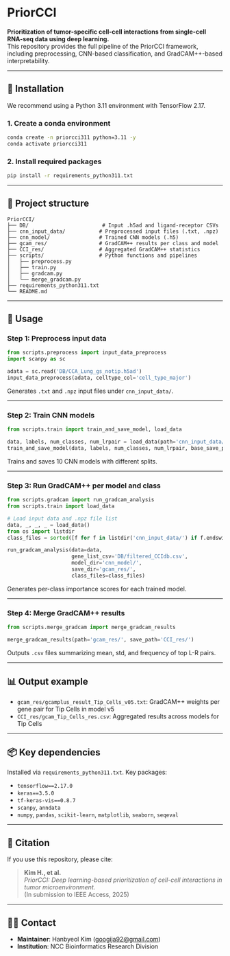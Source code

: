 # PriorCCI

**Prioritization of tumor-specific cell-cell interactions from single-cell RNA-seq data using deep learning.**  
This repository provides the full pipeline of the PriorCCI framework, including preprocessing, CNN-based classification, and GradCAM++-based interpretability.

---

## 🔧 Installation

We recommend using a Python 3.11 environment with TensorFlow 2.17.

### 1. Create a conda environment
```bash
conda create -n priorcci311 python=3.11 -y
conda activate priorcci311
```

### 2. Install required packages
```bash
pip install -r requirements_python311.txt
```

---

## 📁 Project structure

```
PriorCCI/
├── DB/                        # Input .h5ad and ligand-receptor CSVs
├── cnn_input_data/           # Preprocessed input files (.txt, .npz)
├── cnn_model/                # Trained CNN models (.h5)
├── gcam_res/                 # GradCAM++ results per class and model
├── CCI_res/                  # Aggregated GradCAM++ statistics
├── scripts/                  # Python functions and pipelines
│   ├── preprocess.py
│   ├── train.py
│   ├── gradcam.py
│   └── merge_gradcam.py
├── requirements_python311.txt
└── README.md
```

---

## 🧬 Usage

### Step 1: Preprocess input data

```python
from scripts.preprocess import input_data_preprocess
import scanpy as sc

adata = sc.read('DB/CCA_Lung_gs_notip.h5ad')
input_data_preprocess(adata, celltype_col='cell_type_major')
```

Generates `.txt` and `.npz` input files under `cnn_input_data/`.

---

### Step 2: Train CNN models

```python
from scripts.train import train_and_save_model, load_data

data, labels, num_classes, num_lrpair = load_data(path='cnn_input_data/')
train_and_save_model(data, labels, num_classes, num_lrpair, base_save_path='cnn_model/')
```

Trains and saves 10 CNN models with different splits.

---

### Step 3: Run GradCAM++ per model and class

```python
from scripts.gradcam import run_gradcam_analysis
from scripts.train import load_data

# Load input data and .npz file list
data, _, _, _ = load_data()
from os import listdir
class_files = sorted([f for f in listdir('cnn_input_data/') if f.endswith('.npz')])

run_gradcam_analysis(data=data,
                     gene_list_csv='DB/filtered_CCIdb.csv',
                     model_dir='cnn_model/',
                     save_dir='gcam_res/',
                     class_files=class_files)
```

Generates per-class importance scores for each trained model.

---

### Step 4: Merge GradCAM++ results

```python
from scripts.merge_gradcam import merge_gradcam_results

merge_gradcam_results(path='gcam_res/', save_path='CCI_res/')
```

Outputs `.csv` files summarizing mean, std, and frequency of top L-R pairs.

---

## 📊 Output example

- `gcam_res/gcamplus_result_Tip_Cells_v05.txt`: GradCAM++ weights per gene pair for Tip Cells in model v5
- `CCI_res/gcam_Tip_Cells_res.csv`: Aggregated results across models for Tip Cells

---

## 📦 Key dependencies

Installed via `requirements_python311.txt`. Key packages:

- `tensorflow==2.17.0`
- `keras==3.5.0`
- `tf-keras-vis==0.8.7`
- `scanpy`, `anndata`
- `numpy`, `pandas`, `scikit-learn`, `matplotlib`, `seaborn`, `seqeval`

---

## 📌 Citation

If you use this repository, please cite:

> **Kim H., et al.**  
> _PriorCCI: Deep learning-based prioritization of cell-cell interactions in tumor microenvironment._  
> (In submission to IEEE Access, 2025)

---

## 🧑‍💻 Contact

- **Maintainer**: Hanbyeol Kim (googija92@gmail.com)  
- **Institution**: NCC Bioinformatics Research Division

